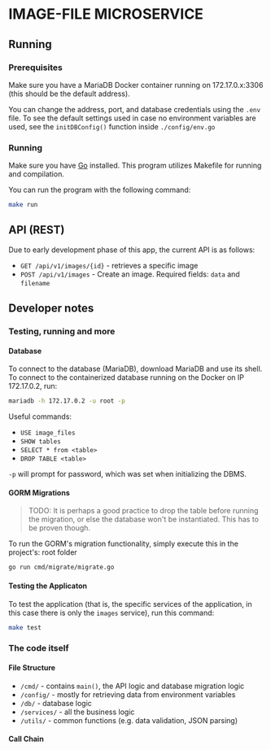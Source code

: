 # IMAGE-FILE MICROSERVICE

## Running

### Prerequisites
Make sure you have a MariaDB Docker container running on 172.17.0.x:3306 (this
should be the default address).

You can change the address, port, and database credentials using the `.env`
file. To see the default settings used in case no environment variables are 
used, see the `initDBConfig()` function inside `./config/env.go`

### Running
Make sure you have [Go](https://go.dev/) installed. This program utilizes 
Makefile for running and compilation.

You can run the program with the following command:
```bash
make run
```

## API (REST)
Due to early development phase of this app, the current API is as follows:
- `GET /api/v1/images/{id}` - retrieves a specific image 
- `POST /api/v1/images` - Create an image. Required fields: `data` and 
`filename`

## Developer notes

### Testing, running and more

#### Database

To connect to the database (MariaDB), download MariaDB and use its shell. To
connect to the containerized database running on the Docker on IP 172.17.0.2,
run:
```bash
mariadb -h 172.17.0.2 -u root -p
```

Useful commands:
- `USE image_files`
- `SHOW tables`
- `SELECT * from <table>`
- `DROP TABLE <table>`

`-p` will prompt for password, which was set when initializing the DBMS.

#### GORM Migrations

> TODO: It is perhaps a good practice to drop the table before running the 
migration, or else the database won't be instantiated. This has to be proven 
though.

To run the GORM's migration functionality, simply execute this in the project's:
root folder
```bash
go run cmd/migrate/migrate.go
```

#### Testing the Applicaton

To test the application (that is, the specific services of the application, in
this case there is only the `images` service), run this command:
```bash
make test
```

### The code itself

#### File Structure
- `/cmd/` - contains `main()`, the API logic and database migration logic
- `/config/` - mostly for retrieving data from environment variables
- `/db/` - database logic
- `/services/` - all the business logic
- `/utils/` - common functions (e.g. data validation, JSON parsing)

#### Call Chain

